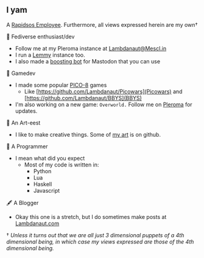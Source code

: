 I yam
-----

A [Rapidsos Employee](https://rapidsos.com/). Furthermore, all views expressed herein are my own†

🏩 Fediverse enthusiast/dev
* Follow me at my Pleroma instance at [Lambdanaut@Mescl.in](https://mescl.in/@lambdanaut)
* I run a [Lemmy](https://coldcom.press/) instance too. 
* I also made a [boosting bot](https://github.com/Lambdanaut/Rebooster) for Mastodon that you can use

👾 Gamedev
* I made some popular [PICO-8](https://www.lexaloffle.com/) games
  * Like [https://github.com/Lambdanaut/Picowars](Picowars) and [https://github.com/Lambdanaut/BBYS](BBYS)
* I'm also working on a new game: `Overworld.` Follow me on [Pleroma](https://mescl.in/@lambdanaut) for updates. 

🎨 An Art-eest
* I like to make creative things. Some of [my art](https://github.com/Lambdanaut/art) is on github.

💾 A Programmer
* I mean what did you expect
  * Most of my code is written in:
    * Python
    * Lua
    * Haskell
    * Javascript

🖋 A Blogger
* Okay this one is a stretch, but I do sometimes make posts at [Lambdanaut.com](https://lambdanaut.com)



† *Unless it turns out that we are all just 3 dimensional puppets of a 4th dimensional being, in which case my views expressed are those of the 4th dimensional being.*